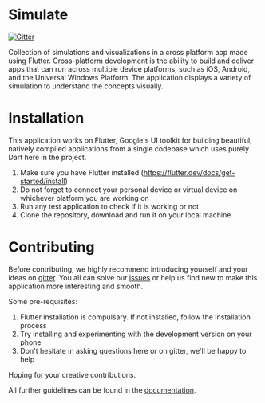 # Simulate 
[![Gitter](https://badges.gitter.im/codEd-org/simulate.svg)](https://gitter.im/codEd-org/simulate?utm_source=badge&utm_medium=badge&utm_campaign=pr-badge)

Collection of simulations and visualizations in a cross platform app made using Flutter. Cross-platform development is the ability to build and deliver apps that can run across multiple device platforms, such as iOS, Android, and the Universal Windows Platform. The application displays a variety of simulation to understand the concepts visually.

# Installation

This application works on Flutter, Google's UI toolkit for building beautiful, natively compiled applications from a single codebase which uses purely Dart here in the project.

1) Make sure you have Flutter installed (https://flutter.dev/docs/get-started/install)
2) Do not forget to connect your personal device or virtual device on whichever platform you are working on
3) Run any test application to check if it is working or not
4) Clone the repository, download and run it on your local machine

# Contributing

Before contributing, we highly recommend introducing yourself and your ideas on [gitter](https://gitter.im/codEd-org/simulate). You all can solve our [issues](https://github.com/cod-ed/simulate/issues) or help us find new to make this application more interesting and smooth.

Some pre-requisites:

1. Flutter installation is compulsary. If not installed, follow the Installation process
2. Try installing and experimenting with the development version on your phone
3. Don't hesitate in asking questions here or on gitter, we'll be happy to help

Hoping for your creative contributions.

All further guidelines can be found in the [documentation](docs/).
